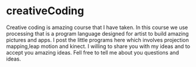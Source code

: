 # creativeCoding
Creative coding is amazing course that I have taken. In this course we use processing that is a program language designed for artist to build amazing pictures and apps.
I post the little programs here which involves projection mapping,leap motion and kinect. I willing to share you with my ideas and 
to accept you amazing ideas. Fell free to tell me about you questions and ideas.
